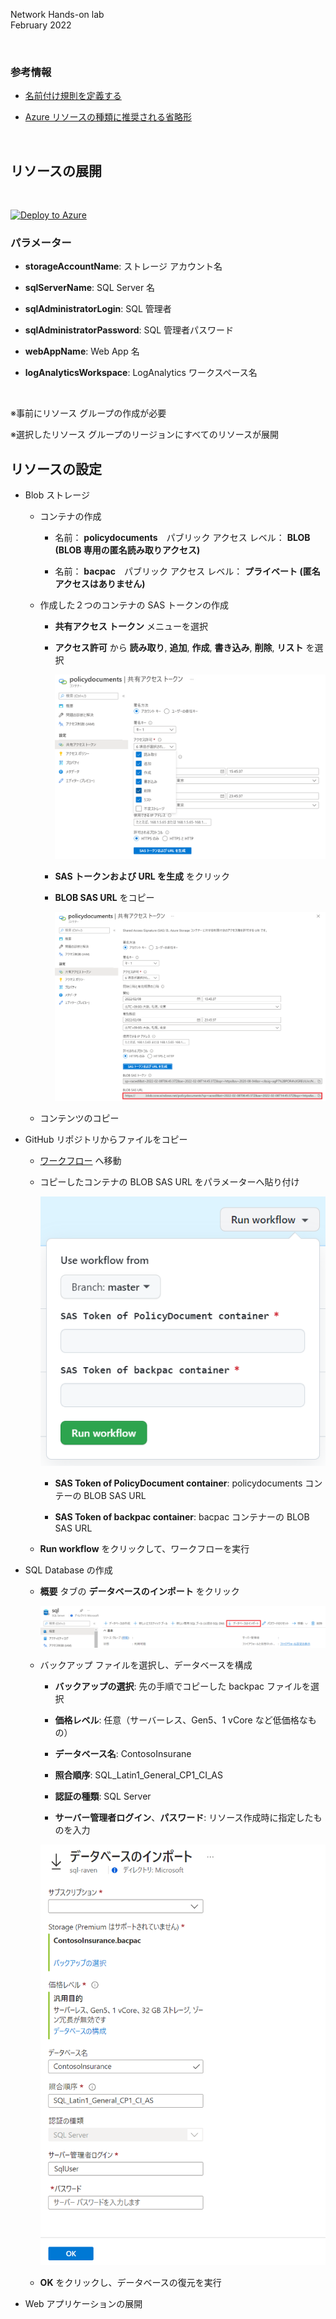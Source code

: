 Network Hands-on lab  
February 2022

<br />

### 参考情報
- <a href="https://docs.microsoft.com/ja-jp/azure/cloud-adoption-framework/ready/azure-best-practices/resource-naming">名前付け規則を定義する</a>

- <a href="https://docs.microsoft.com/ja-jp/azure/cloud-adoption-framework/ready/azure-best-practices/resource-abbreviations">Azure リソースの種類に推奨される省略形</a>

<br />

## リソースの展開

<br />

[![Deploy to Azure](https://aka.ms/deploytoazurebutton)](https://portal.azure.com/#create/Microsoft.Template/uri/https%3A%2F%2Fraw.githubusercontent.com%2Fkohei3110%2FPaaS-Management-Hands-on-Lab%2Fmaster%2Ftemplates%2Fdeploy-azure-resources.json)

### パラメーター

- **storageAccountName**: ストレージ アカウント名

- **sqlServerName**: SQL Server 名

- **sqlAdministratorLogin**: SQL 管理者

- **sqlAdministratorPassword**: SQL 管理者パスワード

- **webAppName**: Web App 名

- **logAnalyticsWorkspace**: LogAnalytics ワークスペース名

<br />

※事前にリソース グループの作成が必要

※選択したリソース グループのリージョンにすべてのリソースが展開

## リソースの設定

- Blob ストレージ

  - コンテナの作成

    - 名前： **policydocuments**　パブリック アクセス レベル： **BLOB (BLOB 専用の匿名読み取りアクセス)**

    - 名前： **bacpac**　パブリック アクセス レベル： **プライベート (匿名アクセスはありません)**

  - 作成した２つのコンテナの SAS トークンの作成

    - **共有アクセス トークン** メニューを選択

    - **アクセス許可** から **読み取り**, **追加**, **作成**, **書き込み**, **削除**, **リスト** を選択

      <img src="images/create-sas-token-01.png" />

    - **SAS トークンおよび URL を生成** をクリック

    - **BLOB SAS URL** をコピー

      <img src="images/create-sas-token-02.png" />

  - コンテンツのコピー

- GitHub リポジトリからファイルをコピー

  - <a href="./actions">ワークフロー</a> へ移動

  - コピーしたコンテナの BLOB SAS URL をパラメーターへ貼り付け

    <img src="images/launch-workflow.png" />

    - **SAS Token of PolicyDocument container**: policydocuments コンテーの BLOB SAS URL

    - **SAS Token of backpac container**: bacpac コンテナーの BLOB SAS URL

  - **Run workflow** をクリックして、ワークフローを実行

- SQL Database の作成

  - **概要** タブの **データベースのインポート** をクリック

    <img src="images/import-database-01.png" />
  
  - バックアップ ファイルを選択し、データベースを構成

    - **バックアップの選択**: 先の手順でコピーした backpac ファイルを選択

    - **価格レベル**: 任意（サーバーレス、Gen5、1 vCore など低価格なもの）

    - **データベース名**: ContosoInsurane

    - **照合順序**: SQL_Latin1_General_CP1_CI_AS

    - **認証の種類**: SQL Server

    - **サーバー管理者ログイン**、**パスワード**: リソース作成時に指定したものを入力

    <img src="images/import-database-02.png" />
  
  - **OK** をクリックし、データベースの復元を実行

- Web アプリケーションの展開
